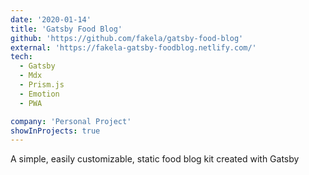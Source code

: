 ```yaml
---
date: '2020-01-14'
title: 'Gatsby Food Blog'
github: 'https://github.com/fakela/gatsby-food-blog'
external: 'https://fakela-gatsby-foodblog.netlify.com/'
tech:
  - Gatsby
  - Mdx
  - Prism.js
  - Emotion
  - PWA

company: 'Personal Project'
showInProjects: true
---
```


A simple, easily customizable, static food blog kit created with Gatsby
